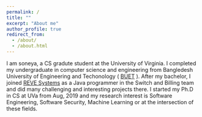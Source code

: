 ```yaml
---
permalink: /
title: ""
excerpt: "About me"
author_profile: true
redirect_from: 
  - /about/
  - /about.html
---
```

I am soneya, a CS gradute student at the University of Virginia. I completed my undergraduate in computer science and engineering from Bangledesh University of Engineering and Techonology ( [BUET](https://www.buet.ac.bd/web/) ). After my bachelor, I joined [REVE Systems](https://en.wikipedia.org/wiki/REVE_Systems) as a Java programmer in the Switch and Billing team and did many challenging and interesting projects there. I started my Ph.D in CS at UVa from Aug, 2019 and my research interest is Software Engineering, Software Security, Machine Learning or at the intersection of these fields. 
